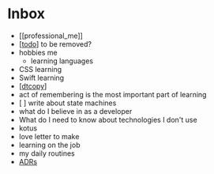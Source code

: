 # Inbox

- [[professional_me]]
- [[todo]] to be removed?
- hobbies me 
  - learning languages
- CSS learning
- Swift learning
- [[dtcopy]] 
- act of remembering is the most important part of learning
- [ ] write about state machines
- what do I believe in as a developer
- What do I need to know about technologies I don't use
- kotus
- love letter to make
- learning on the job
- my daily routines
- [ADRs](https://github.blog/2020-08-13-why-write-adrs/) 
  



[//begin]: # "Autogenerated link references for markdown compatibility"
[todo]: todo "Todo"
[dtcopy]: dtcopy "Dtcopy"
[//end]: # "Autogenerated link references"
